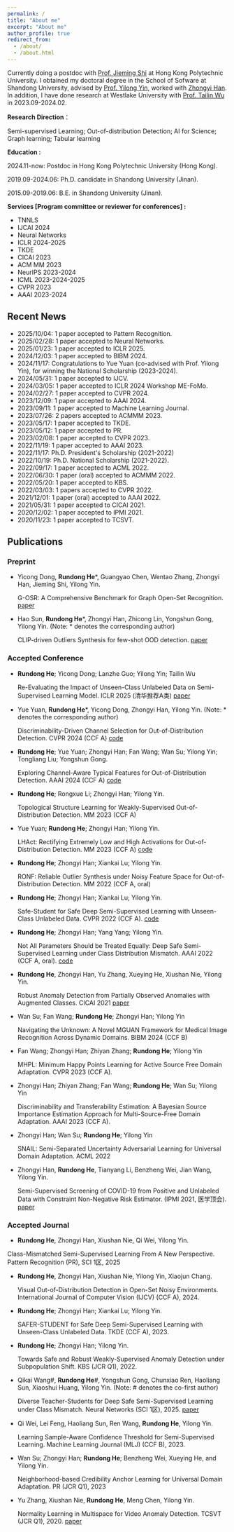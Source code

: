 ```yaml
---
permalink: /
title: "About me"
excerpt: "About me"
author_profile: true
redirect_from: 
  - /about/
  - /about.html
---
```


Currently doing a postdoc with [Prof. Jieming Shi](https://www4.comp.polyu.edu.hk/~jiemshi/) at Hong Kong Polytechnic University. I obtained my doctoral degree in the School of Sofware at Shandong University, advised by [Prof. Yilong Yin](https://faculty.sdu.edu.cn/ylyin), worked with [Zhongyi Han](https://zhyhan.github.io/). In addition, I have done research at Westlake University with [Prof. Tailin Wu](https://tailin.org) in 2023.09-2024.02. 



**Research Direction**：

Semi-supervised Learning; Out-of-distribution Detection; AI for Science; Graph learning; Tabular learning


**Education :**

2024.11-now: Postdoc in Hong Kong Polytechnic University (Hong Kong).

2019.09-2024.06: Ph.D. candidate in Shandong University (Jinan).

2015.09-2019.06: B.E. in Shandong University (Jinan).

**Services [Program committee or reviewer for conferences] :**
* TNNLS
* IJCAI 2024
* Neural Networks
* ICLR 2024-2025
* TKDE
* CICAI 2023
* ACM MM 2023
* NeurIPS 2023-2024
* ICML 2023-2024-2025
* CVPR 2023
* AAAI 2023-2024

## Recent News
* 2025/10/04: 1 paper accepted to Pattern Recognition.
* 2025/02/28: 1 paper accepted to Neural Networks.
* 2025/01/23: 1 paper accepted to ICLR 2025.
* 2024/12/03: 1 paper accepted to BIBM 2024.
* 2024/11/17: Congratulations to Yue Yuan (co-advised with Prof. Yilong Yin), for winning the National Scholarship (2023-2024).
* 2024/05/31: 1 paper accepted to IJCV.
* 2024/03/05: 1 paper accepted to ICLR 2024 Workshop ME-FoMo.
* 2024/02/27: 1 paper accepted to CVPR 2024.
* 2023/12/09: 1 paper accepted to AAAI 2024.
* 2023/09/11: 1 paper accepted to Machine Learning Journal.
* 2023/07/26: 2 papers accepted to ACMMM 2023.
* 2023/05/17: 1 paper accepted to TKDE.
* 2023/05/12: 1 paper accepted to PR.
* 2023/02/08: 1 paper accepted to CVPR 2023.
* 2022/11/19: 1 paper accepted to AAAI 2023.
* 2022/11/17: Ph.D. President's Scholarship (2021-2022)
* 2022/10/19: Ph.D. National Scholarship (2021-2022).
* 2022/09/17: 1 paper accepted to ACML 2022.
* 2022/06/30: 1 paper (oral) accepted to ACMMM 2022.
* 2022/05/20: 1 paper accepted to KBS.
* 2022/03/03: 1 papers accepted to CVPR 2022.
* 2021/12/01: 1 paper (oral) accepted to AAAI 2022.
* 2021/05/31: 1 paper accepted to CICAI 2021.
* 2020/12/02: 1 paper accepted to IPMI 2021.
* 2020/11/23: 1 paper accepted to TCSVT.


## Publications 
### Preprint

* Yicong Dong, **Rundong He***, Guangyao Chen, Wentao Zhang, Zhongyi Han, Jieming Shi, Yilong Yin.

   G-OSR: A Comprehensive Benchmark for Graph Open-Set Recognition. [paper](https://arxiv.org/abs/2503.00476)

* Hao Sun, **Rundong He***, Zhongyi Han, Zhicong Lin, Yongshun Gong, Yilong Yin.  (Note: * denotes the corresponding author)
  
   CLIP-driven Outliers Synthesis for few-shot OOD detection. [paper](https://arxiv.org/abs/2404.00323)

### Accepted Conference

* **Rundong He**; Yicong Dong; Lanzhe Guo; Yilong Yin; Tailin Wu

  Re-Evaluating the Impact of Unseen-Class Unlabeled Data on Semi-Supervised Learning Model. ICLR 2025 (清华推荐A类) [paper](https://arxiv.org/abs/2503.00884)
  
* Yue Yuan, **Rundong He***, Yicong Dong, Zhongyi Han, Yilong Yin.  (Note: * denotes the corresponding author)
  
   Discriminability-Driven Channel Selection for Out-of-Distribution Detection. CVPR 2024 (CCF A) [code](https://github.com/rm1972/DDCS)

* **Rundong He**; Yue Yuan; Zhongyi Han; Fan Wang; Wan Su; Yilong Yin; Tongliang Liu; Yongshun Gong.
  
   Exploring Channel-Aware Typical Features for Out-of-Distribution Detection. AAAI 2024 (CCF A) [code](https://github.com/rm1972/LAPS.git)
   
* **Rundong He**; Rongxue Li; Zhongyi Han; Yilong Yin.

   Topological Structure Learning for Weakly-Supervised Out-of-Distribution Detection. MM 2023 (CCF A)

* Yue Yuan; **Rundong He**; Zhongyi Han; Yilong Yin.
  
   LHAct: Rectifying Extremely Low and High Activations for Out-of-Distribution Detection. MM 2023 (CCF A) [code](https://github.com/ystyuan/LHAct.git)

* **Rundong He**; Zhongyi Han; Xiankai Lu; Yilong Yin. 

   RONF: Reliable Outlier Synthesis under Noisy Feature Space for Out-of-Distribution Detection. MM 2022 (CCF A, oral)
   
* **Rundong He**; Zhongyi Han; Xiankai Lu; Yilong Yin. 

   Safe-Student for Safe Deep Semi-Supervised Learning with Unseen-Class Unlabeled Data. CVPR 2022 (CCF A). [code](https://github.com/Zhanlo/Safe-Student)

* **Rundong He**; Zhongyi Han; Yang Yang; Yilong Yin. 

   Not All Parameters Should be Treated Equally: Deep Safe Semi-Supervised Learning under Class Distribution Mismatch. AAAI 2022 (CCF A, oral). [code](https://github.com/Zhanlo/SPL)
   
* **Rundong He**, Zhongyi Han, Yu Zhang, Xueying He, Xiushan Nie, Yilong Yin.

   Robust Anomaly Detection from Partially Observed Anomalies with Augmented Classes. CICAI 2021 [paper](https://link.springer.com/content/pdf/10.1007/978-3-030-93049-3_29.pdf)

* Wan Su; Fan Wang; **Rundong He**; Zhongyi Han; Yilong Yin

  Navigating the Unknown: A Novel MGUAN Framework for Medical Image Recognition Across Dynamic Domains. BIBM 2024 (CCF B)

* Fan Wang; Zhongyi Han; Zhiyan Zhang; **Rundong He**; Yilong Yin

  MHPL: Minimum Happy Points Learning for Active Source Free Domain Adaptation. CVPR 2023 (CCF A). 

* Zhongyi Han; Zhiyan Zhang; Fan Wang; **Rundong He**; Wan Su; Yilong Yin

  Discriminability and Transferability Estimation: A Bayesian Source Importance Estimation Approach for Multi-Source-Free Domain Adaptation. AAAI 2023 (CCF A). 

* Zhongyi Han; Wan Su; **Rundong He**; Yilong Yin

  SNAIL: Semi-Separated Uncertainty Adversarial Learning for Universal Domain Adaptation. ACML 2022
  
* Zhongyi Han, **Rundong He**, Tianyang Li, Benzheng Wei, Jian Wang, Yilong Yin.

   Semi-Supervised Screening of COVID-19 from Positive and Unlabeled Data with Constraint Non-Negative Risk Estimator. (IPMI 2021, 医学顶会). [paper](https://link.springer.com/content/pdf/10.1007/978-3-030-78191-0_47.pdf)


### Accepted Journal
* **Rundong He**, Zhongyi Han, Xiushan Nie, Qi Wei, Yilong Yin.
  
Class-Mismatched Semi-Supervised Learning From A New Perspective. Pattern Recognition (PR), SCI 1区, 2025

* **Rundong He**, Zhongyi Han, Xiushan Nie, Yilong Yin, Xiaojun Chang.

   Visual Out-of-Distribution Detection in Open-Set Noisy Environments. International Journal of Computer Vision (IJCV) (CCF A), 2024.
  
* **Rundong He**; Zhongyi Han; Xiankai Lu; Yilong Yin.

   SAFER-STUDENT for Safe Deep Semi-Supervised Learning with Unseen-Class Unlabeled Data. TKDE (CCF A), 2023.

* **Rundong He**; Zhongyi Han; Yilong Yin. 

   Towards Safe and Robust Weakly-Supervised Anomaly Detection under Subpopulation Shift. KBS (JCR Q1), 2022.

* Qikai Wang#, **Rundong He**#, Yongshun Gong, Chunxiao Ren, Haoliang Sun, Xiaoshui Huang, Yilong Yin.  (Note: # denotes the co-first author)
  
   Diverse Teacher-Students for Deep Safe Semi-Supervised Learning under Class Mismatch. Neural Networks (SCI 1区), 2025. [paper](https://arxiv.org/abs/2405.16093)

* Qi Wei, Lei Feng, Haoliang Sun, Ren Wang, **Rundong He**, Yilong Yin.

   Learning Sample-Aware Confidence Threshold for Semi-Supervised Learning. Machine Learning Journal (MLJ) (CCF B), 2023.

* Wan Su; Zhongyi Han; **Rundong He**; Benzheng Wei, Xueying He, and Yilong Yin.

   Neighborhood-based Credibility Anchor Learning for Universal Domain Adaptation. PR (JCR Q1), 2023

* Yu Zhang, Xiushan Nie, **Rundong He**, Meng Chen, Yilong Yin.

   Normality Learning in Multispace for Video Anomaly Detection. TCSVT (JCR Q1), 2020. [paper](https://ieeexplore.ieee.org/abstract/document/9266126)
